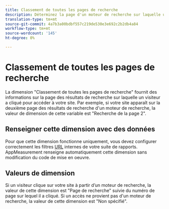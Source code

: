 ```yaml
---
title: Classement de toutes les pages de recherche
description: Déterminez la page d'un moteur de recherche sur laquelle un visiteur a cliqué pour accéder à votre site.
translation-type: tm+mt
source-git-commit: 4a7b3a00bdbf557c219de530e3e692c2b2db4a84
workflow-type: tm+mt
source-wordcount: '145'
ht-degree: 0%

---
```



# Classement de toutes les pages de recherche

La dimension &quot;Classement de toutes les pages de recherche&quot; fournit des informations sur la page des résultats de recherche sur laquelle un visiteur a cliqué pour accéder à votre site. Par exemple, si votre site apparaît sur la deuxième page des résultats de recherche d&#39;un moteur de recherche, la valeur de dimension de cette variable est &quot;Recherche de la page 2&quot;.

## Renseigner cette dimension avec des données

Pour que cette dimension fonctionne uniquement, vous devez configurer correctement les filtres [URL](/help/admin/admin/internal-url-filter-admin.md) internes de votre suite de rapports. AppMeasurement renseigne automatiquement cette dimension sans modification du code de mise en oeuvre.

## Valeurs de dimension

Si un visiteur clique sur votre site à partir d’un moteur de recherche, la valeur de cette dimension est &quot;Page de recherche&quot; suivie du numéro de page sur lequel il a cliqué. Si un accès ne provient pas d&#39;un moteur de recherche, la valeur de cette dimension est &quot;Non spécifié&quot;.

